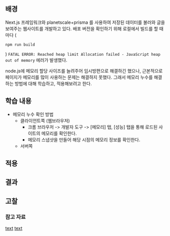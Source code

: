## 배경

Next.js 프레임워크와 planetscale+prisma 를 사용하여 저장된 데이터를 불러와 글을 보여주는 웹사이트를 개발하고 있다.
배포 버전을 확인하기 위해 로컬에서 빌드를 할 때마다 (<pre><code>npm run build</code></pre>)
`FATAL ERROR: Reached heap limit Allocation failed - JavaScript heap out of memory` 에러가 발생했다.

node.js에 메모리 할당 사이즈를 늘려주어 임시방편으로 해결하긴 했으나, 근본적으로 페이지가 메모리를 많이 사용하는 문제는 해결하지 못했다.
그래서 메모리 누수를 해결하는 방법에 대해 학습하고, 적용해보려고 한다.

## 학습 내용

- 메모리 누수 확인 방법
  - 클라이언트쪽 (웹브라우저)
    - 크롬 브라우저 -> 개발자 도구 -> [메모리] 탭, [성능] 탭을 통해 로드된 사이트의 메모리를 확인한다.
    - 메모리 스냅샷을 만들어 해당 시점의 메모리 정보를 확인한다.
  - 서버쪽

## 적용

## 결과

## 고찰

### 참고 자료

[text](https://devlog.mi.igaw.io/Next.js%EC%97%90%EC%84%9C%20%EB%A9%94%EB%AA%A8%EB%A6%AC%20%EB%88%84%EC%88%98%20%ED%99%95%EC%9D%B8%20%EB%B0%8F%20%EC%88%98%EC%A0%95%ED%95%98%EA%B8%B0)
[text](https://yozm.wishket.com/magazine/detail/1746/)
